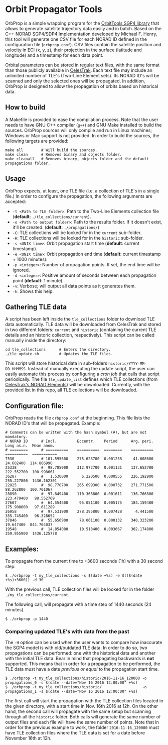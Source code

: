 # Orbit Propagator Tools
OrbProp is a simple wrapping program for the [OrbitTools SGP4 library](http://www.zeptomoby.com/satellites/) that allows to generate satellite trajectory data easily and in batch. Based on the C++ NORAD SGP4/SDP4 Implementation developed by Michael F. Henry, this tool will generate one CSV file for each NORAD ID defined in the configuration file (`orbprop.conf`). CSV files contain the satellite position and velocity in ECI (x, y, z), their projection in the surface (latitude and longitude) and a timestamp for each data point.

Orbital parameters can be stored in regular text files, with the same format than those publicly available in [CelesTrak](http://www.celestrak.com). Each text file may include an unlimited number of TLE's (Two-Line Element sets). Its NORAD ID's will be scanned and only the selected ones will be propagated. In addition, OrbProp is designed to allow the propagation of orbits based on historical data.

## How to build
A Makefile is provided to ease the compilation process. Note that the user needs to have GNU C++ compiler (`g++`) and GNU Make installed to build the sources. OrbProp sources will only compile and run in Linux machines; Windows or Mac support is not provided. In order to build the sources, the following targets are provided:

    make all        # Will build the sources.
    make clean      # Removes binary and objects folder.
    make cleanall   # Removes binary, objects folder and the default propagations folder.

## Usage
OrbProp expects, at least, one TLE file (i.e. a collection of TLE's in a single file.) In order to configure the propagation, the following arguments are accepted:

* `-t <Path to TLE folder>`: Path to the Two-Line Elements collection file (**default**: `./tle_collections/current`).
* `-o <Path to output folder>`: Path to the results folder. If it doesn't exist, it'll be created. (**default**: `./propagations/`)
* `-C`: TLE collections will be looked for in the `current` sub-folder.
* `-H`: TLE collections will be looked for in the `historic` sub-folder.
* `-s <UNIX time>`: Orbit propagation start time (**default**: current timestamp).
* `-e <UNIX time>`: Orbit propagation end time (**default**: current timestamp + 1000 minutes).
* `-p <integer>`: Number of propagation points. If set, the end time will be ignored.
* `-d <integer>`: Positive amount of seconds between each propagation point (**default**: 1 minute).
* `-v`: Verbose; will output all data points as it generates them.
* `-h`: Shows this help.

## Gathering TLE data
A script has been left inside the `tle_collections` folder to download TLE data automatically. TLE data will be downloaded from CelesTrak and stored in two different folders: `current` and `historic` (containing the current TLE details and an historic collection, respectively). This script can be called manually inside the directory:

    cd tle_collections      # Enters the directory.
    ./tle_update.sh         # Updates the TLE files.

This script will store historical data in sub-folders `historic/YYYY-MM-DD_HHMMSS`. Instead of manually executing the update script, the user can easily automate this process by configuring a _cron job_ that calls that script periodically. The file `tle_update_list` defines which TLE collections (from [CelesTrak's NORAD Elements](http://celestrak.com/NORAD/elements/)) will be downloaded. Currently, with the provided list in this repo, all TLE collections will be downloaded.


## Configuration file:
OrbProp reads the file `orbprop.conf` at the beginning. This file lists the NORAD ID's that will be propagated. Example:

    # Comments can be written with the hash symbol (#), but are not mandatory.
    # NORAD ID      # Incl.         Eccentr.    Period      Arg. peri.  Long as.n.  Mean anom.
    # ========      # ==========    ==========  ========    ==========  ==========  ===========
    7530            # 101.595600    275.623700  0.001238     41.608600   24.602400  114.866990
    25338           #  98.785000    312.972700  0.001131    137.652700  222.552700  100.998661
    36287           #   1.530000      6.220500  0.000555    226.192900  255.227800  1436.162301
    22825           #  98.778700    265.699300  0.000732    271.771500   88.262800  100.701067
    28890           #  97.849400    110.366800  0.001611    136.766800  223.479400   98.552769
    27607           #  64.554600     95.051100  0.005175    184.159400  175.908600   97.611289
    26958           #  97.531900    278.395800  0.007428      4.441500  355.745400   96.328652
    37846           #  55.656900     78.061100  0.000132    340.323200   19.647400  844.704037
    19548           #  14.854000     10.518400  0.003667    302.174800  359.955900  1436.125778

## Examples:
To propagate from the current time to +3600 seconds (1h) with a 30 second step:

    $ ./orbprop -t my_tle_collections -s $(date +%s) -e $(($(date +%s)+3600)) -d 30

With the previous call, TLE collection files will be looked for in the folder `./my_tle_collections/current`.

The following call, will propagate with a time step of 1440 seconds (24 minutes).

    $ ./orbprop -p 1440

### Comparing updated TLE's with data from the past
The `-H` option can be used when the user wants to compare how inaccurate the SGP4 model is with old/outdated TLE data. In order to do so, two propagations can be performed: one with the historical data and another with the initial TLE data. Bear in mind that propagating backwards is **not** supported. This means that in order for a propagation to be performed, the TLE data must have a date _previous or equal_ to the propagation start time.

    $ ./orbprop -t my_tle_collections/historic/2016-11-16_120000 -o propagations_0 -s $(date --date="Nov 16 2016 12:00:00" +%s)
    $ ./orbprop -t my_tle_collections/historic/                  -o propagations_1 -s $(date --date="Nov 16 2016 12:00:00" +%s)

The first call will start the propagation with the TLE collection files located in the given directory, with a start time in Nov. 16th 2016 at 12h. On the other hand, the second call will propagate with the same setup but scanning through all the `historic` folder. Both calls will generate the same number of output files and each file will have the same number of points. Note that in order for the previous example to work, the folder `2016-11-16_120000` must have TLE collection files where the TLE data is set for a date before November 16th at 12h.
